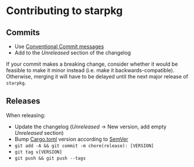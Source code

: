 # Contributing to starpkg

## Commits

- Use [Conventional Commit messages](https://www.conventionalcommits.org/en/v1.0.0-beta.4/)
- Add to the _Unreleased_ section of the changelog

If your commit makes a breaking change, consider whether it would be feasible to make it minor instead (i.e. make it backwards-compatible). Otherwise, merging it will have to be delayed until the next major release of `starpkg`.



## Releases

When releasing:

- Update the changelog (_Unreleased_ -> New version, add empty _Unreleased_ section)
- Bump [Cargo.toml](Cargo.toml) version according to [SemVer](https://semver.org/spec/v2.0.0.html)
- `git add -A && git commit -m chore(release): [VERSION]`
- `git tag v[VERSION]`
- `git push && git push --tags`
